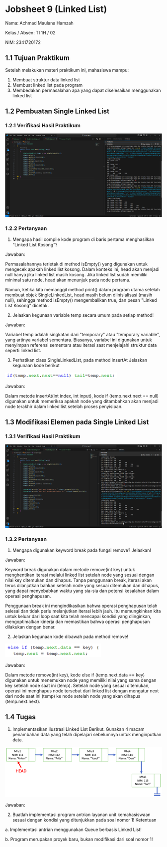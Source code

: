 # Jobsheet 9 (Linked List)
Nama: Achmad Maulana Hamzah

Kelas / Absen: TI 1H / 02

NIM: 2341720172

## 1.1 Tujuan Praktikum
Setelah melakukan materi praktikum ini, mahasiswa mampu:
1. Membuat struktur data linked list
2. Membuat linked list pada program
3. Membedakan permasalahan apa yang dapat diselesaikan menggunakan linked list

## 1.2 Pembuatan Single Linked List
### 1.2.1 Verifikasi Hasil Praktikum
<img src = "Verifikasi101.png">

### 1.2.2 Pertanyaan
1. Mengapa hasil compile kode program di baris pertama menghasilkan “Linked List Kosong”?

Jawaban: 

Permasalahannya terletak di method isEmpty() yang digunakan untuk mengecek apakah linked list kosong. Dalam konteks ini, head akan menjadi null hanya jika linked list masih kosong. Jika linked list sudah memiliki minimal satu node, head akan menunjuk pada node pertama.

Namun, ketika kita memanggil method print() dalam program utama setelah membuat objek SingleLinkedList, head masih belum diinisialisasi (masih null), sehingga method isEmpty() mengembalikan true, dan pesan "Linked List Kosong" dicetak.


2. Jelaskan kegunaan variable temp secara umum pada setiap method!

Jawaban:

Variabel temp adalah singkatan dari "temporary" atau "temporary variable", yang artinya variabel sementara. Biasanya, variabel ini digunakan untuk menyimpan referensi sementara atau iterasi saat menjelajahi struktur data seperti linked list.

3. Perhatikan class SingleLinkedList, pada method insertAt Jelaskan kegunaan kode berikut
<img src = "Soal101.png">

Jawaban:

Dalam metode insertAt(int index, int input), kode if (temp.next.next == null) digunakan untuk memeriksa apakah node yang ditambahkan akan menjadi node terakhir dalam linked list setelah proses penyisipan.

## 1.3 Modifikasi Elemen pada Single Linked List
### 1.3.1 Verifikasi Hasil Praktikum

<img src = "Verifikasi102.png">

### 1.3.2 Pertanyaan
1. Mengapa digunakan keyword break pada fungsi remove? Jelaskan!

Jawaban:

Keyword break digunakan dalam metode remove(int key) untuk menghentikan iterasi melalui linked list setelah node yang sesuai dengan nilai key ditemukan dan dihapus. Tanpa penggunaan break, iterasi akan terus dilanjutkan bahkan setelah node yang sesuai ditemukan dan dihapus, yang dapat menyebabkan waktu yang sia-sia dan potensi kesalahan dalam operasi penghapusan.

Penggunaan break ini mengindikasikan bahwa operasi penghapusan telah selesai dan tidak perlu melanjutkan iterasi lebih jauh. Itu memungkinkan kita untuk keluar dari loop saat kita telah mencapai kondisi yang diinginkan, mengoptimalkan kinerja dan memastikan bahwa operasi penghapusan dilakukan dengan benar.

2. Jelaskan kegunaan kode dibawah pada method remove!
<img src = "Soal201.png">

Jawaban:

Dalam metode remove(int key), kode else if (temp.next.data == key) digunakan untuk menemukan node yang memiliki nilai yang sama dengan key setelah node saat ini (temp). Setelah node yang sesuai ditemukan, operasi ini menghapus node tersebut dari linked list dengan mengatur next dari node saat ini (temp) ke node setelah node yang akan dihapus (temp.next.next).

## 1.4 Tugas
1. Implementasikan ilustrasi Linked List Berikut. Gunakan 4 macam penambahan data yang telah
dipelajari sebelumnya untuk menginputkan data.
<img src = "Tugas101.png">

Jawaban:

2. Buatlah implementasi program antrian layanan unit kemahasiswaan sesuai dengan kondisi yang
ditunjukkan pada soal nomor 1! Ketentuan

a. Implementasi antrian menggunakan Queue berbasis Linked List!

b. Program merupakan proyek baru, bukan modifikasi dari soal nomor 1!